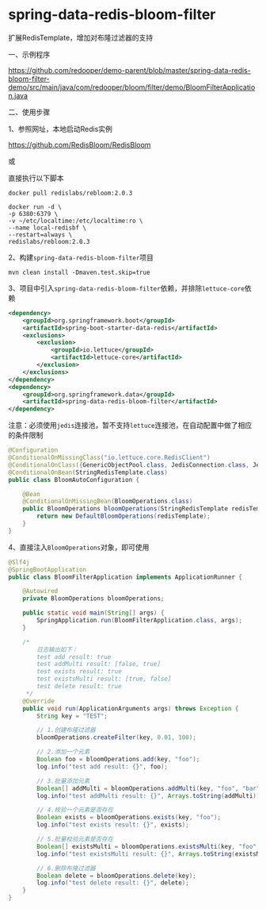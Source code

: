 # spring-data-redis-bloom-filter
扩展RedisTemplate，增加对布隆过滤器的支持



一、示例程序

https://github.com/redooper/demo-parent/blob/master/spring-data-redis-bloom-filter-demo/src/main/java/com/redooper/bloom/filter/demo/BloomFilterApplication.java



二、使用步骤

1、参照网址，本地启动Redis实例

https://github.com/RedisBloom/RedisBloom

或

直接执行以下脚本

```shell
docker pull redislabs/rebloom:2.0.3
```

```shell
docker run -d \
-p 6380:6379 \
-v ~/etc/localtime:/etc/localtime:ro \
--name local-redisbf \
--restart=always \
redislabs/rebloom:2.0.3
```



2、构建`spring-data-redis-bloom-filter`项目

```shell
mvn clean install -Dmaven.test.skip=true
```



3、项目中引入`spring-data-redis-bloom-filter`依赖，并排除`lettuce-core`依赖

```xml
<dependency>
    <groupId>org.springframework.boot</groupId>
    <artifactId>spring-boot-starter-data-redis</artifactId>
    <exclusions>
        <exclusion>
            <groupId>io.lettuce</groupId>
            <artifactId>lettuce-core</artifactId>
        </exclusion>
    </exclusions>
</dependency>
<dependency>
    <groupId>org.springframework.data</groupId>
    <artifactId>spring-data-redis-bloom-filter</artifactId>
</dependency>
```



注意：必须使用`jedis`连接池，暂不支持`lettuce`连接池，在自动配置中做了相应的条件限制

```java
@Configuration
@ConditionalOnMissingClass("io.lettuce.core.RedisClient")
@ConditionalOnClass({GenericObjectPool.class, JedisConnection.class, Jedis.class})
@ConditionalOnBean(StringRedisTemplate.class)
public class BloomAutoConfiguration {

    @Bean
    @ConditionalOnMissingBean(BloomOperations.class)
    public BloomOperations bloomOperations(StringRedisTemplate redisTemplate) {
        return new DefaultBloomOperations(redisTemplate);
    }
}
```



4、直接注入`BloomOperations`对象，即可使用

```java
@Slf4j
@SpringBootApplication
public class BloomFilterApplication implements ApplicationRunner {

    @Autowired
    private BloomOperations bloomOperations;

    public static void main(String[] args) {
        SpringApplication.run(BloomFilterApplication.class, args);
    }

    /*
        日志输出如下：
        test add result: true
        test addMulti result: [false, true]
        test exists result: true
        test existsMulti result: [true, false]
        test delete result: true
     */
    @Override
    public void run(ApplicationArguments args) throws Exception {
        String key = "TEST";

        // 1.创建布隆过滤器
        bloomOperations.createFilter(key, 0.01, 100);

        // 2.添加一个元素
        Boolean foo = bloomOperations.add(key, "foo");
        log.info("test add result: {}", foo);

        // 3.批量添加元素
        Boolean[] addMulti = bloomOperations.addMulti(key, "foo", "bar");
        log.info("test addMulti result: {}", Arrays.toString(addMulti));

        // 4.校验一个元素是否存在
        Boolean exists = bloomOperations.exists(key, "foo");
        log.info("test exists result: {}", exists);

        // 5.批量校验元素是否存在
        Boolean[] existsMulti = bloomOperations.existsMulti(key, "foo", "foo1");
        log.info("test existsMulti result: {}", Arrays.toString(existsMulti));

        // 6.删除布隆过滤器
        Boolean delete = bloomOperations.delete(key);
        log.info("test delete result: {}", delete);
    }
}
```

